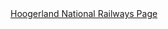 <a href=" https://t.umblr.com/redirect?z=http%3A%2F%2Fpw1.netcom.com%2F%7Ethoog%2Fhnr%2Fhnr.html&amp;t=NzM5M2VmODQ5MmRlYWM0MGI5ZWM4YjI3MzE0OTVjNDNlYTc5M2EyMyxRRnR0UlpWRg%3D%3D&amp;b=t%3AqHVAHG4mRdaot7uHHBcIRA&amp;p=https%3A%2F%2Fweekendjoiner.com%2Fpost%2F98506842771%2Fhoogerland-national-railways-page&amp;m=0">
                        Hoogerland National Railways Page                    </a>
